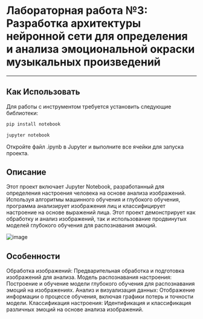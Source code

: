 # Лабораторная работа №3: Разработка архитектуры нейронной сети для определения и анализа эмоциональной окраски музыкальных произведений
---

## Как Использовать

Для работы с инструментом требуется установить следующие библиотеки:

```bash
pip install notebook
```
```bash
jupyter notebook
```
Откройте файл .ipynb в Jupyter и выполните все ячейки для запуска проекта.

## Описание
Этот проект включает Jupyter Notebook, разработанный для определения настроения человека на основе анализа изображений. Используя алгоритмы машинного обучения и глубокого обучения, программа анализирует изображения лиц и классифицирует настроение на основе выражений лица. Этот проект демонстрирует как обработку и анализ изображений, так и использование продвинутых моделей глубокого обучения для распознавания эмоций.

![image](https://github.com/7XEZ/laba-3/assets/120032855/88e34846-a811-45b5-b4d3-658c56e83aec)


## Особенности
Обработка изображений: Предварительная обработка и подготовка изображений для анализа.
Модель распознавания настроения: Построение и обучение модели глубокого обучения для распознавания эмоций на изображениях.
Анализ и визуализация данных: Отображение информации о процессе обучения, включая графики потерь и точности модели.
Классификация настроения: Идентификация и классификация различных эмоций на основе анализа изображений.


